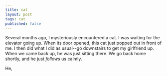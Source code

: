 ```yaml
---
title: cat
layout: post
tags: cat
published: false
---
```


Several months ago, I mysteriously encountered a cat. I was waiting for the elevator going up. When its door opened, this cat just popped out in front of me. I then did what I did as usual--go downstairs to get my girlfriend up. When we came back up, he was just sitting there. We go back home shortly, and he just *follows* us calmly. 

He, 



